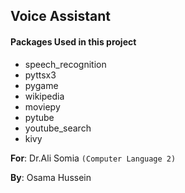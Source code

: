 ## Voice Assistant 

#### Packages Used in this project
  - speech_recognition
  - pyttsx3
  - pygame
  - wikipedia
  - moviepy
  - pytube
  - youtube_search
  - kivy

**For**: Dr.Ali Somia `(Computer Language 2)`

**By**: Osama Hussein

